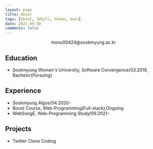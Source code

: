 ```yaml
---
layout: page
title: About
tags: [about, Jekyll, theme, moon]
date: 2021-04-30
comments: false
---
```

    
<center>monu00424@sookmyung.ac.kr</center>

## Education
* Sookmyung Women's University, Software Convergence/03.2019, Bachelor(Pursuing)

## Experience
* Sookmyung Algos/04.2020-
* Boost Course, Web-Programming(Full-stack),Ongoing
* WebSongE, Web-Programming Study/09.2021-

## Projects
* Twitter Clone Coding